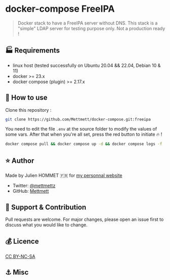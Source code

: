 # docker-compose FreeIPA

> Docker stack to have a FreeIPA server without DNS. This stack is a "simple" LDAP server for testing purpose only. Not a production ready !

## :factory: Requirements

* linux host (tested successfully on Ubuntu 20.04 && 22.04, Debian 10 & 11)
* docker >= 23.x
* docker compose (plugin) >= 2.17.x

## :rocket: How to use

Clone this repository :

```bash
git clone https://github.com/Mettmett/docker-compose.git:freeipa
```

You need to edit the file `.env` at the source folder to modify the values of some vars. After that when you're all set, press the red button to initiate :fire: !

```bash
docker compose pull && docker compose up -d && docker compose logs -f
```

## :star: Author

Made by Julien HOMMET :fr: for [my personnal website](https://j.hommet.net)

* Twitter: [@mettmettz](https://twitter.com/mettmettz)
* GitHub: [Mettmett](https://github.com/Mettmett)

## :wrench: Support & Contribution

Pull requests are welcome. For major changes, please open an issue first to discuss what you would like to change.

## :moneybag: Licence

[CC BY-NC-SA](https://creativecommons.org/licenses/by-nc-sa/4.0)

## :anchor: Misc

